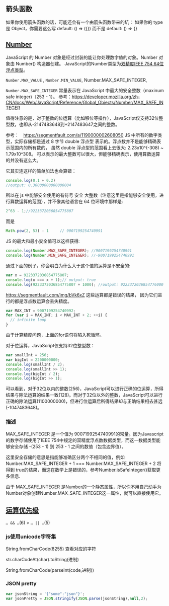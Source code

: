 ## 箭头函数
如果你使用箭头函数的话，可能还会有一个由箭头函数带来的坑：
如果你的 type 是 Object，你需要这么写
default: () => ({})
而不是
default: () => {}

## [Number](https://developer.mozilla.org/en-US/docs/Web/JavaScript/Reference/Global_Objects/Number)
JavaScript 的 Number 对象是经过封装的能让你处理数字值的对象。Number 对象由 Number() 构造器创建。
JavaScript的Number类型为[双精度IEEE 754 64位浮点类型](https://en.wikipedia.org/wiki/Floating-point_arithmetic)。

`Number.MAX_VALUE` , `Number.MIN_VALUE`, Number.MAX_SAFE_INTEGER, 

`Number.MAX_SAFE_INTEGER` 常量表示在 JavaScript 中最大的安全整数（maxinum safe integer)（253 - 1）。
参考：https://developer.mozilla.org/zh-CN/docs/Web/JavaScript/Reference/Global_Objects/Number/MAX_SAFE_INTEGER


值得注意的是，对于整数的位运算（比如移位等操作），JavaScript仅支持32位整型数，也即从-2147483648到+2147483647之间的整数。


参考：　https://segmentfault.com/a/1190000002608050
JS 中所有的数字类型，实际存储都是通过 8 字节 double 浮点型 表示的。浮点数并不是能够精确表示范围内的所有数的， 虽然 double 浮点型的范围看上去很大: 2.23x10^(-308) ~ 1.79x10^308。 可以表示的最大整数可以很大，但能够精确表示，使用算数运算的并没有这么大。


它其实连这样的简单加法也会算错：
```js
console.log(0.1 + 0.2)
//output: 0.30000000000000004
```
所以在 js 中能够安全使用的有符号 安全 大整数（注意这里是指能够安全使用，进行算数运算的范围），并不像其他语言在 64 位环境中那样是:
```js
2^63 - 1;//9223372036854775807

```
而是

```js
Math.pow(2, 53) - 1     // 9007199254740991

```
JS 的最大和最小安全值可以这样获得:

```js
console.log(Number.MAX_SAFE_INTEGER); //9007199254740991
console.log(Number.MIN_SAFE_INTEGER); //-9007199254740991

```
通过下面的例子，你会明白为什么大于这个值的运算是不安全的:

```js
var x = 9223372036854775807;
console.log(x === x + 1);// output: true
console.log(9223372036854775807 + 1000); //output: 9223372036854776000

```
https://segmentfault.com/img/bVk6xZ
这些运算都是错误的结果， 因为它们进行的都是浮点数运算会丢失精度。


```js
var MAX_INT = 9007199254740992;
for (var i = MAX_INT; i < MAX_INT + 2; ++i) {
  // infinite loop
}
```
由于计算精度问题，上面的for语句将陷入死循环。


对于位运算，JavaScript仅支持32位整型数：

```js
var smallInt = 256;
var bigInt = 2200000000;
console.log(smallInt / 2);
console.log(smallInt >> 1);
console.log(bigInt / 2);
console.log(bigInt >> 1);

```
可以看到，对于32位以内的整数(256)，JavaScript可以进行正确的位运算，所得结果与除法运算的结果一致(128)。而对于32位以外的整数，JavaScript可以进行正确的除法运算(1100000000)，但进行位运算后所得结果却与正确结果相去甚远(-1047483648)。
### 描述
MAX_SAFE_INTEGER 是一个值为 9007199254740991的常量。因为Javascript的数字存储使用了IEEE 754中规定的双精度浮点数数据类型，而这一数据类型能够安全存储 -(253 - 1) 到 253 - 1 之间的数值（包含边界值）。

这里安全存储的意思是指能够准确区分两个不相同的值，例如 Number.MAX_SAFE_INTEGER + 1 === Number.MAX_SAFE_INTEGER + 2 将得到 true的结果，而这在数学上是错误的，参考Number.isSafeInteger()获取更多信息.

由于 MAX_SAFE_INTEGER 是Number的一个静态属性，所以你不用自己动手为Number对象创建Number.MAX_SAFE_INTEGER这一属性，就可以直接使用它。

## [运算优先级](https://developer.mozilla.org/en-US/docs/Web/JavaScript/Reference/Operators/Operator_Precedence)
`… && …`(6) >  `… || …`(5)

### js使用unicode字符集
String.fromCharCode(8255)
查看对应的字符

str.charCodeAt(char).toString(进制)

String.fromCharCode(parseInt(code,进制))

### JSON pretty
```js
var jsonString = '{"some":"json"}';
var jsonPretty = JSON.stringify(JSON.parse(jsonString),null,2);  
```

